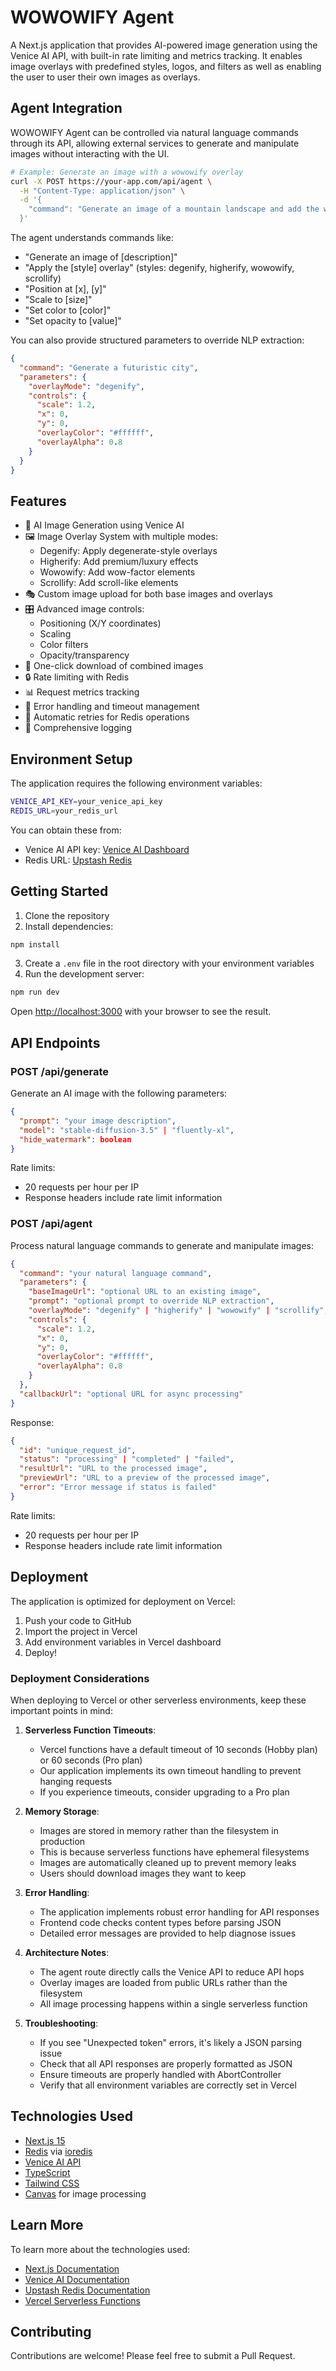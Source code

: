 # WOWOWIFY Agent

A Next.js application that provides AI-powered image generation using the Venice AI API, with built-in rate limiting and metrics tracking. It enables image overlays with predefined styles, logos, and filters as well as enabling the user to user their own images as overlays.

## Agent Integration

WOWOWIFY Agent can be controlled via natural language commands through its API, allowing external services to generate and manipulate images without interacting with the UI.

```bash
# Example: Generate an image with a wowowify overlay
curl -X POST https://your-app.com/api/agent \
  -H "Content-Type: application/json" \
  -d '{
    "command": "Generate an image of a mountain landscape and add the wowowify overlay"
  }'
```

The agent understands commands like:

- "Generate an image of [description]"
- "Apply the [style] overlay" (styles: degenify, higherify, wowowify, scrollify)
- "Position at [x], [y]"
- "Scale to [size]"
- "Set color to [color]"
- "Set opacity to [value]"

You can also provide structured parameters to override NLP extraction:

```json
{
  "command": "Generate a futuristic city",
  "parameters": {
    "overlayMode": "degenify",
    "controls": {
      "scale": 1.2,
      "x": 0,
      "y": 0,
      "overlayColor": "#ffffff",
      "overlayAlpha": 0.8
    }
  }
}
```

## Features

- 🎨 AI Image Generation using Venice AI
- 🖼️ Image Overlay System with multiple modes:
  - Degenify: Apply degenerate-style overlays
  - Higherify: Add premium/luxury effects
  - Wowowify: Add wow-factor elements
  - Scrollify: Add scroll-like elements
- 🎭 Custom image upload for both base images and overlays
- 🎛️ Advanced image controls:
  - Positioning (X/Y coordinates)
  - Scaling
  - Color filters
  - Opacity/transparency
- 💾 One-click download of combined images
- 🔒 Rate limiting with Redis
- 📊 Request metrics tracking
- 🚦 Error handling and timeout management
- 🔄 Automatic retries for Redis operations
- 📝 Comprehensive logging

## Environment Setup

The application requires the following environment variables:

```bash
VENICE_API_KEY=your_venice_api_key
REDIS_URL=your_redis_url
```

You can obtain these from:

- Venice AI API key: [Venice AI Dashboard](https://venice.ai)
- Redis URL: [Upstash Redis](https://upstash.com)

## Getting Started

1. Clone the repository
2. Install dependencies:

```bash
npm install
```

3. Create a `.env` file in the root directory with your environment variables
4. Run the development server:

```bash
npm run dev
```

Open [http://localhost:3000](http://localhost:3000) with your browser to see the result.

## API Endpoints

### POST /api/generate

Generate an AI image with the following parameters:

```json
{
  "prompt": "your image description",
  "model": "stable-diffusion-3.5" | "fluently-xl",
  "hide_watermark": boolean
}
```

Rate limits:

- 20 requests per hour per IP
- Response headers include rate limit information

### POST /api/agent

Process natural language commands to generate and manipulate images:

```json
{
  "command": "your natural language command",
  "parameters": {
    "baseImageUrl": "optional URL to an existing image",
    "prompt": "optional prompt to override NLP extraction",
    "overlayMode": "degenify" | "higherify" | "wowowify" | "scrollify",
    "controls": {
      "scale": 1.2,
      "x": 0,
      "y": 0,
      "overlayColor": "#ffffff",
      "overlayAlpha": 0.8
    }
  },
  "callbackUrl": "optional URL for async processing"
}
```

Response:

```json
{
  "id": "unique_request_id",
  "status": "processing" | "completed" | "failed",
  "resultUrl": "URL to the processed image",
  "previewUrl": "URL to a preview of the processed image",
  "error": "Error message if status is failed"
}
```

Rate limits:

- 20 requests per hour per IP
- Response headers include rate limit information

## Deployment

The application is optimized for deployment on Vercel:

1. Push your code to GitHub
2. Import the project in Vercel
3. Add environment variables in Vercel dashboard
4. Deploy!

### Deployment Considerations

When deploying to Vercel or other serverless environments, keep these important points in mind:

1. **Serverless Function Timeouts**:

   - Vercel functions have a default timeout of 10 seconds (Hobby plan) or 60 seconds (Pro plan)
   - Our application implements its own timeout handling to prevent hanging requests
   - If you experience timeouts, consider upgrading to a Pro plan

2. **Memory Storage**:

   - Images are stored in memory rather than the filesystem in production
   - This is because serverless functions have ephemeral filesystems
   - Images are automatically cleaned up to prevent memory leaks
   - Users should download images they want to keep

3. **Error Handling**:

   - The application implements robust error handling for API responses
   - Frontend code checks content types before parsing JSON
   - Detailed error messages are provided to help diagnose issues

4. **Architecture Notes**:

   - The agent route directly calls the Venice API to reduce API hops
   - Overlay images are loaded from public URLs rather than the filesystem
   - All image processing happens within a single serverless function

5. **Troubleshooting**:
   - If you see "Unexpected token" errors, it's likely a JSON parsing issue
   - Check that all API responses are properly formatted as JSON
   - Ensure timeouts are properly handled with AbortController
   - Verify that all environment variables are correctly set in Vercel

## Technologies Used

- [Next.js 15](https://nextjs.org/)
- [Redis](https://redis.io/) via [ioredis](https://github.com/redis/ioredis)
- [Venice AI API](https://venice.ai)
- [TypeScript](https://www.typescriptlang.org/)
- [Tailwind CSS](https://tailwindcss.com/)
- [Canvas](https://www.npmjs.com/package/canvas) for image processing

## Learn More

To learn more about the technologies used:

- [Next.js Documentation](https://nextjs.org/docs)
- [Venice AI Documentation](https://docs.venice.ai)
- [Upstash Redis Documentation](https://docs.upstash.com/redis)
- [Vercel Serverless Functions](https://vercel.com/docs/functions)

## Contributing

Contributions are welcome! Please feel free to submit a Pull Request.
